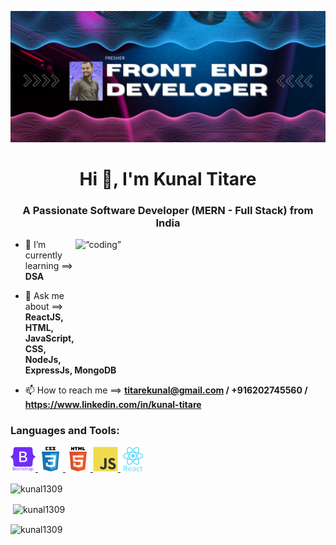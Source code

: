 ![logo](https://github.com/Kunal1309/Kunal1309/blob/main/E-Books%20Tablets%20GoDaddy%20Store%20Image%20(1).png)
<h1 align="center">Hi 👋, I'm Kunal Titare</h1>
<h3 align="center">A Passionate Software Developer (MERN - Full Stack) from India</h3>

<img align='right' alt=“coding” width='400' height='200' src='https://www.lambdatest.com/resources/images/news24.gif'/>

- 🌱 I’m currently learning ==> **DSA**

- 💬 Ask me about ==>  **ReactJS, HTML, JavaScript, CSS, NodeJs, ExpressJs, MongoDB**

- 📫 How to reach me ==>  **titarekunal@gmail.com / +916202745560 / https://www.linkedin.com/in/kunal-titare**

<p align="left">
</p>

<h3 align="left">Languages and Tools:</h3>
<p align="left"> <a href="https://getbootstrap.com" target="_blank" rel="noreferrer"> <img src="https://raw.githubusercontent.com/devicons/devicon/master/icons/bootstrap/bootstrap-plain-wordmark.svg" alt="bootstrap" width="40" height="40"/> </a> <a href="https://www.w3schools.com/css/" target="_blank" rel="noreferrer"> <img src="https://raw.githubusercontent.com/devicons/devicon/master/icons/css3/css3-original-wordmark.svg" alt="css3" width="40" height="40"/> </a> <a href="https://www.w3.org/html/" target="_blank" rel="noreferrer"> <img src="https://raw.githubusercontent.com/devicons/devicon/master/icons/html5/html5-original-wordmark.svg" alt="html5" width="40" height="40"/> </a> <a href="https://developer.mozilla.org/en-US/docs/Web/JavaScript" target="_blank" rel="noreferrer"> <img src="https://raw.githubusercontent.com/devicons/devicon/master/icons/javascript/javascript-original.svg" alt="javascript" width="40" height="40"/> </a> <a href="https://reactjs.org/" target="_blank" rel="noreferrer"> <img src="https://raw.githubusercontent.com/devicons/devicon/master/icons/react/react-original-wordmark.svg" alt="react" width="40" height="40"/> </a> </p>

<p><img align="center" src="https://github-readme-stats.vercel.app/api/top-langs?username=kunal1309&show_icons=true&locale=en&layout=compact" alt="kunal1309" /></p>

<p>&nbsp;<img align="center" src="https://github-readme-stats.vercel.app/api?username=kunal1309&show_icons=true&locale=en" alt="kunal1309" /></p>

<p><img align="center" src="https://github-readme-streak-stats.herokuapp.com/?user=kunal1309&" alt="kunal1309" /></p>
